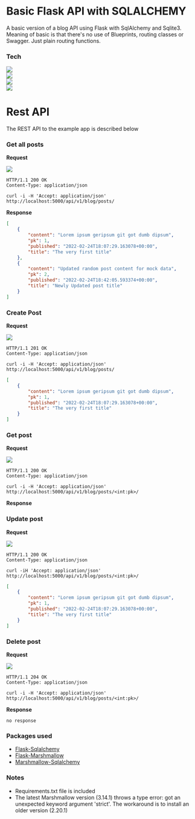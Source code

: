 # Basic Flask API with SQLALCHEMY
A basic version of a blog API using Flask with SqlAlchemy and Sqlite3. Meaning of basic is that there's no use of Blueprints, routing classes or Swagger.
Just plain routing functions. 

### Tech

![](https://img.shields.io/static/v1?style=social&label=Python&message=3.9&color=006600&logo=python)  
![](https://img.shields.io/static/v1?style=social&label=Flask&message=2.0&color=006600&logo=jetbrains)   
![](https://img.shields.io/static/v1?style=social&label=Pycharm&message=2021.3.2&color=006600&logo=pycharm)  
![](https://img.shields.io/static/v1?style=social&label=Sqlite&message=3.0&color=006600&logo=sqlite)  

# Rest API
The REST API to the example app is described below

### Get all posts

**Request**

![](https://img.shields.io/static/v1?label=GET&message=/api/posts/&color=005599)

```text
HTTP/1.1 200 OK
Content-Type: application/json
```

```text
curl -i -H 'Accept: application/json' http://localhost:5000/api/v1/blog/posts/
```

**Response**

```json
[
    {
        "content": "Lorem ipsum geripsum git got dumb dipsum",
        "pk": 1,
        "published": "2022-02-24T18:07:29.163078+00:00",
        "title": "The very first title"
    },
    {
        "content": "Updated random post content for mock data",
        "pk": 2,
        "published": "2022-02-24T18:42:05.593374+00:00",
        "title": "Newly Updated post title"
    }
]
```

### Create Post
**Request**

![](https://img.shields.io/static/v1?label=POST&message=/api/posts/&color=005599)

```text
HTTP/1.1 201 OK
Content-Type: application/json
```

```text
curl -i -H 'Accept: application/json' http://localhost:5000/api/v1/blog/posts/
```
```json
[
    {
        "content": "Lorem ipsum geripsum git got dumb dipsum",
        "pk": 1,
        "published": "2022-02-24T18:07:29.163078+00:00",
        "title": "The very first title"
    }
]
```

### Get post
**Request**

![](https://img.shields.io/static/v1?label=GET&message=/api/posts/<int:pk>/&color=005599)

```text
HTTP/1.1 200 OK
Content-Type: application/json
```

```text
curl -i -H 'Accept: application/json' http://localhost:5000/api/v1/blog/posts/<int:pk>/
```

**Response**

### Update post
**Request**

![](https://img.shields.io/static/v1?label=PUT&message=/api/posts/<int:pk>/&color=005599)

```text
HTTP/1.1 200 OK
Content-Type: application/json
```

```
curl -iH 'Accept: application/json' http://localhost:5000/api/v1/blog/posts/<int:pk>/
```
```json
[
    {
        "content": "Lorem ipsum geripsum git got dumb dipsum",
        "pk": 1,
        "published": "2022-02-24T18:07:29.163078+00:00",
        "title": "The very first title"
    }
]
```

### Delete post
**Request**

![](https://img.shields.io/static/v1?label=DELETE&message=/api/posts/<int:pk>/&color=005599)

```text
HTTP/1.1 204 OK
Content-Type: application/json
```

```text
curl -i -H 'Accept: application/json' http://localhost:5000/api/v1/blog/posts/<int:pk>/
```

**Response**
```text
no response
```

### Packages used

* [Flask-Sqlalchemy](https://flask-sqlalchemy.palletsprojects.com/en/2.x/)
* [Flask-Marshmallow](https://flask-marshmallow.readthedocs.io/en/latest/)
* [Marshmallow-Sqlalchemy](https://marshmallow-sqlalchemy.readthedocs.io/en/latest/)

### Notes

* Requirements.txt file is included
* The latest Marshmallow version (3.14.1) throws a type error: got an unexpected keyword argument 'strict'. The workaround is to install an older version (2.20.1)





